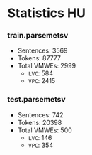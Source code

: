 Statistics HU
=============

### train.parsemetsv
* Sentences: 3569
* Tokens: 87777
* Total VMWEs: 2999
  * `LVC`: 584
  * `VPC`: 2415

### test.parsemetsv
* Sentences: 742
* Tokens: 20398
* Total VMWEs: 500
  * `LVC`: 146
  * `VPC`: 354

